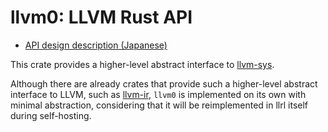 # llvm0: LLVM Rust API

- [API design description (Japanese)](https://zenn.dev/yubrot/articles/37b6724e41fd3c)

This crate provides a higher-level abstract interface to [llvm-sys](https://crates.io/crates/llvm-sys).

Although there are already crates that provide such a higher-level abstract interface to LLVM, such as [llvm-ir](https://crates.io/crates/llvm-ir), `llvm0` is implemented on its own with minimal abstraction, considering that it will be reimplemented in llrl itself during self-hosting.
